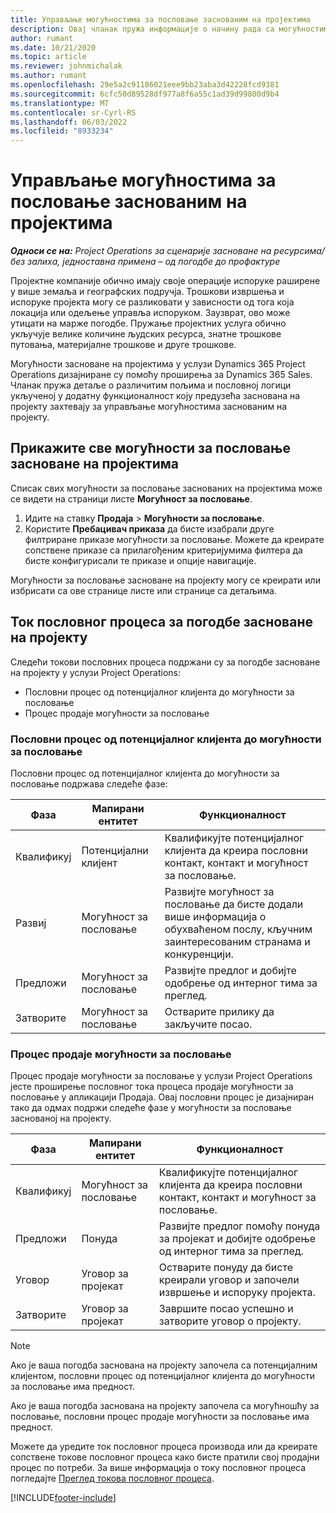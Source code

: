 ```yaml
---
title: Управљање могућностима за пословање заснованим на пројектима
description: Овај чланак пружа информације о начину рада са могућностима које се односе на пројекте.
author: rumant
ms.date: 10/21/2020
ms.topic: article
ms.reviewer: johnmichalak
ms.author: rumant
ms.openlocfilehash: 29e5a2c91186021eee9bb23aba3d42228fcd9381
ms.sourcegitcommit: 6cfc50d89528df977a8f6a55c1ad39d99800d9b4
ms.translationtype: MT
ms.contentlocale: sr-Cyrl-RS
ms.lasthandoff: 06/03/2022
ms.locfileid: "8933234"
---
```

# <a name="manage-project-based-opportunities"></a>Управљање могућностима за пословање заснованим на пројектима

_**Односи се на:** Project Operations за сценарије засноване на ресурсима/без залиха, једноставна примена – од погодбе до профактуре_

Пројектне компаније обично имају своје операције испоруке раширене у више земаља и географских подручја. Трошкови извршења и испоруке пројекта могу се разликовати у зависности од тога која локација или одељење управља испоруком. Заузврат, ово може утицати на марже погодбе. Пружање пројектних услуга обично укључује велике количине људских ресурса, знатне трошкове путовања, материјалне трошкове и друге трошкове.

Могућности засноване на пројектима у услузи Dynamics 365 Project Operations дизајниране су помоћу проширења за Dynamics 365 Sales. Чланак пружа детаље о различитим пољима и пословној логици укљученој у додатну функционалност коју предузећа заснована на пројекту захтевају за управљање могућностима заснованим на пројекту.

## <a name="view-all-project-based-opportunities"></a>Прикажите све могућности за пословање засноване на пројектима

Списак свих могућности за пословање заснованих на пројектима може се видети на страници листе **Могућност за пословање**. 

1. Идите на ставку **Продаја** > **Могућности за пословање**.
2. Користите **Пребацивач приказа** да бисте изабрали друге филтриране приказе могућности за пословање. Можете да креирате сопствене приказе са прилагођеним критеријумима филтера да бисте конфигурисали те приказе и опције навигације.

Могућности за пословање засноване на пројекту могу се креирати или избрисати са ове странице листе или странице са детаљима.

## <a name="business-process-flow-for-project-based-deals"></a>Ток пословног процеса за погодбе засноване на пројекту

Следећи токови пословних процеса подржани су за погодбе засноване на пројекту у услузи Project Operations:

- Пословни процес од потенцијалног клијента до могућности за пословање
- Процес продаје могућности за пословање

### <a name="lead-to-opportunity-business-process"></a>Пословни процес од потенцијалног клијента до могућности за пословање 
Пословни процес од потенцијалног клијента до могућности за пословање подржава следеће фазе:

| Фаза | Мапирани ентитет | Функционалност |
| --- | --- | --- |
| Квалификуј | Потенцијални клијент | Квалификујте потенцијалног клијента да креира пословни контакт, контакт и могућност за пословање. |
| Развиј | Могућност за пословање | Развијте могућност за пословање да бисте додали више информација о обухваћеном послу, кључним заинтересованим странама и конкуренцији. |
| Предложи | Могућност за пословање | Развијте предлог и добијте одобрење од интерног тима за преглед. |
| Затворите | Могућност за пословање | Остварите прилику да закључите посао. |

### <a name="opportunity-sales-process"></a>Процес продаје могућности за пословање
Процес продаје могућности за пословање у услузи Project Operations јесте проширење пословног тока процеса продаје могућности за пословање у апликацији Продаја. Овај пословни процес је дизајниран тако да одмах подржи следеће фазе у могућности за пословање заснованој на пројекту.

| Фаза | Мапирани ентитет | Функционалност |
| --- | --- | --- |
| Квалификуј | Могућност за пословање | Квалификујте потенцијалног клијента да креира пословни контакт, контакт и могућност за пословање. |
| Предложи | Понуда | Развијте предлог помоћу понуда за пројекат и добијте одобрење од интерног тима за преглед. |
| Уговор | Уговор за пројекат | Остварите понуду да бисте креирали уговор и започели извршење и испоруку пројекта. |
| Затворите | Уговор за пројекат | Завршите посао успешно и затворите уговор о пројекту. |

> [!NOTE]
> Ако је ваша погодба заснована на пројекту започела са потенцијалним клијентом, пословни процес од потенцијалног клијента до могућности за пословање има предност.
>
> Ако је ваша погодба заснована на пројекту започела са могућношћу за пословање, пословни процес продаје могућности за пословање има предност.

Можете да уредите ток пословног процеса производа или да креирате сопствене токове пословног процеса како бисте пратили свој продајни процес по потреби. За више информација о току пословног процеса погледајте [Преглед токова пословног процеса](/dynamics365/customerengagement/on-premises/customize/business-process-flows-overview).


[!INCLUDE[footer-include](../includes/footer-banner.md)]